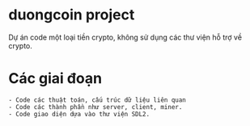 # duongcoin project

Dự án code một loại tiền crypto, không sử dụng các thư viện hỗ trợ về crypto.

# Các giai đoạn
    - Code các thuật toán, cấu trúc dữ liệu liên quan
    - Code các thành phần như server, client, miner.
    - Code giao diện dựa vào thư viện SDL2.

